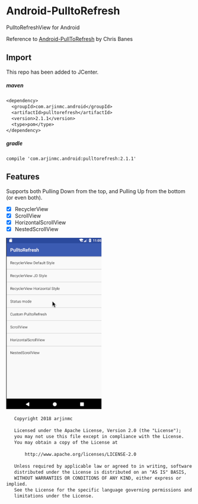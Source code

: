 # Android-PulltoRefresh
PulltoRefreshView for Android

Reference to [Android-PullToRefresh](https://github.com/chrisbanes/Android-PullToRefresh) by Chris Banes

## Import

This repo has been added to JCenter.
##### maven

```code
<dependency>
  <groupId>com.arjinmc.android</groupId>
  <artifactId>pulltorefresh</artifactId>
  <version>2.1.1</version>
  <type>pom</type>
</dependency>
```

##### gradle

```code
compile 'com.arjinmc.android:pulltorefresh:2.1.1'
```

## Features
Supports both Pulling Down from the top, and Pulling Up from the bottom (or even both).

- [x] RecyclerView
- [x] ScrollView
- [x] HorizontalScrollView
- [x] NestedScrollView

![image](https://github.com/arjinmc/Android-PulltoRefresh/blob/master/images/sample.gif)
```code
   Copyright 2018 arjinmc

   Licensed under the Apache License, Version 2.0 (the "License");
   you may not use this file except in compliance with the License.
   You may obtain a copy of the License at

       http://www.apache.org/licenses/LICENSE-2.0

   Unless required by applicable law or agreed to in writing, software
   distributed under the License is distributed on an "AS IS" BASIS,
   WITHOUT WARRANTIES OR CONDITIONS OF ANY KIND, either express or implied.
   See the License for the specific language governing permissions and
   limitations under the License.
```
